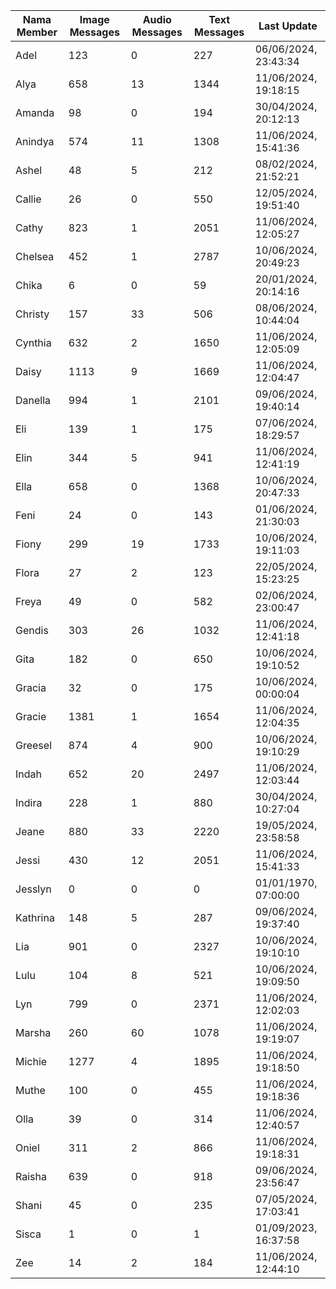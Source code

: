 | Nama Member | Image Messages | Audio Messages | Text Messages | Last Update |
| ------ | -------------- | -------------- | ------------- | ------------ |
| Adel | 123 | 0 | 227 | 06/06/2024, 23:43:34 |
| Alya | 658 | 13 | 1344 | 11/06/2024, 19:18:15 |
| Amanda | 98 | 0 | 194 | 30/04/2024, 20:12:13 |
| Anindya | 574 | 11 | 1308 | 11/06/2024, 15:41:36 |
| Ashel | 48 | 5 | 212 | 08/02/2024, 21:52:21 |
| Callie | 26 | 0 | 550 | 12/05/2024, 19:51:40 |
| Cathy | 823 | 1 | 2051 | 11/06/2024, 12:05:27 |
| Chelsea | 452 | 1 | 2787 | 10/06/2024, 20:49:23 |
| Chika | 6 | 0 | 59 | 20/01/2024, 20:14:16 |
| Christy | 157 | 33 | 506 | 08/06/2024, 10:44:04 |
| Cynthia | 632 | 2 | 1650 | 11/06/2024, 12:05:09 |
| Daisy | 1113 | 9 | 1669 | 11/06/2024, 12:04:47 |
| Danella | 994 | 1 | 2101 | 09/06/2024, 19:40:14 |
| Eli | 139 | 1 | 175 | 07/06/2024, 18:29:57 |
| Elin | 344 | 5 | 941 | 11/06/2024, 12:41:19 |
| Ella | 658 | 0 | 1368 | 10/06/2024, 20:47:33 |
| Feni | 24 | 0 | 143 | 01/06/2024, 21:30:03 |
| Fiony | 299 | 19 | 1733 | 10/06/2024, 19:11:03 |
| Flora | 27 | 2 | 123 | 22/05/2024, 15:23:25 |
| Freya | 49 | 0 | 582 | 02/06/2024, 23:00:47 |
| Gendis | 303 | 26 | 1032 | 11/06/2024, 12:41:18 |
| Gita | 182 | 0 | 650 | 10/06/2024, 19:10:52 |
| Gracia | 32 | 0 | 175 | 10/06/2024, 00:00:04 |
| Gracie | 1381 | 1 | 1654 | 11/06/2024, 12:04:35 |
| Greesel | 874 | 4 | 900 | 10/06/2024, 19:10:29 |
| Indah | 652 | 20 | 2497 | 11/06/2024, 12:03:44 |
| Indira | 228 | 1 | 880 | 30/04/2024, 10:27:04 |
| Jeane | 880 | 33 | 2220 | 19/05/2024, 23:58:58 |
| Jessi | 430 | 12 | 2051 | 11/06/2024, 15:41:33 |
| Jesslyn | 0 | 0 | 0 | 01/01/1970, 07:00:00 |
| Kathrina | 148 | 5 | 287 | 09/06/2024, 19:37:40 |
| Lia | 901 | 0 | 2327 | 10/06/2024, 19:10:10 |
| Lulu | 104 | 8 | 521 | 10/06/2024, 19:09:50 |
| Lyn | 799 | 0 | 2371 | 11/06/2024, 12:02:03 |
| Marsha | 260 | 60 | 1078 | 11/06/2024, 19:19:07 |
| Michie | 1277 | 4 | 1895 | 11/06/2024, 19:18:50 |
| Muthe | 100 | 0 | 455 | 11/06/2024, 19:18:36 |
| Olla | 39 | 0 | 314 | 11/06/2024, 12:40:57 |
| Oniel | 311 | 2 | 866 | 11/06/2024, 19:18:31 |
| Raisha | 639 | 0 | 918 | 09/06/2024, 23:56:47 |
| Shani | 45 | 0 | 235 | 07/05/2024, 17:03:41 |
| Sisca | 1 | 0 | 1 | 01/09/2023, 16:37:58 |
| Zee | 14 | 2 | 184 | 11/06/2024, 12:44:10 |
